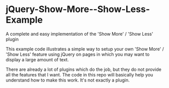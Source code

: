 jQuery-Show-More--Show-Less-Example
===================================

A complete and easy implementation of the 'Show More' / 'Show Less' plugin

This example code illustrates a simple way to setup your own 'Show More' / 'Show Less' feature using jQuery on pages in which you may want to display a large amount of text.

There are already a lot of plugins which do the job, but they do not provide all the features that I want. The code in this repo will basically help you understand how to make this work. It's not exactly a plugin.
